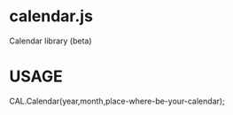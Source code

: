 calendar.js
===========

Calendar library (beta)

USAGE
==

CAL.Calendar(year,month,place-where-be-your-calendar);
